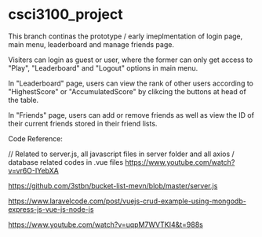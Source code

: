 # csci3100_project

This branch continas the prototype / early imeplmentation of login page, main menu, leaderboard and manage friends page.

Visiters can login as guest or user, where the former can only get access to "Play", "Leaderboard" and "Logout" options in main menu.

In "Leaderboard" page, users can view the rank of other users according to "HighestScore" or "AccumulatedScore" by clikcing the buttons at head of the table.

In "Friends" page, users can add or remove friends as well as view the ID of their current friends stored in their friend lists.

Code Reference:

// Related to server.js, all javascript files in server folder and all axios / database related codes in .vue files
https://www.youtube.com/watch?v=vr6O-IYebXA

https://github.com/3stbn/bucket-list-mevn/blob/master/server.js

https://www.laravelcode.com/post/vuejs-crud-example-using-mongodb-express-js-vue-js-node-js

https://www.youtube.com/watch?v=uqpM7WVTKI4&t=988s
